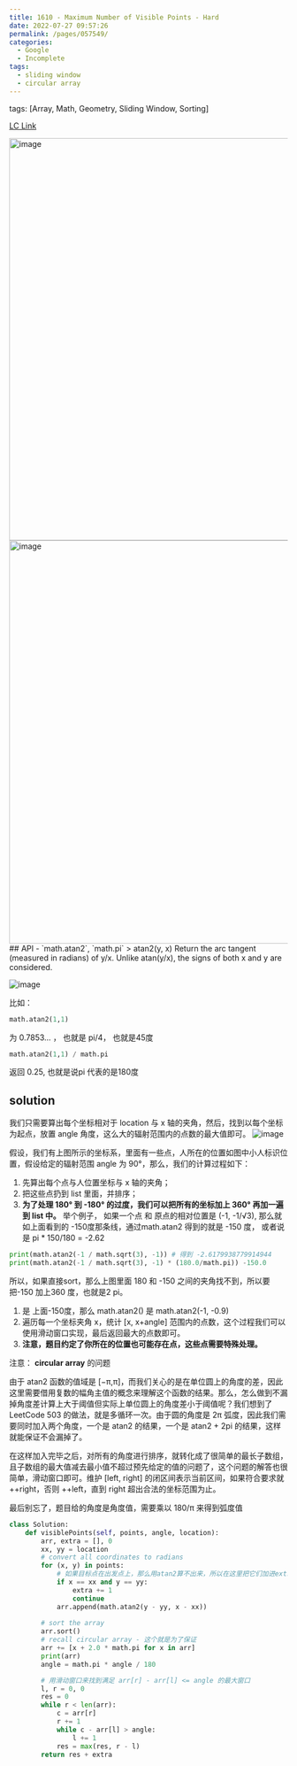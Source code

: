 ```yaml
---
title: 1610 - Maximum Number of Visible Points - Hard
date: 2022-07-27 09:57:26
permalink: /pages/057549/
categories:
  - Google
  - Incomplete
tags:
  - sliding window
  - circular array
---
```

tags: [Array, Math, Geometry, Sliding Window, Sorting]

[LC Link](https://leetcode.cn/problems/maximum-number-of-visible-points/)

<img width="727" alt="image" src="https://user-images.githubusercontent.com/41789327/180876425-2477eb19-e6f4-4657-a562-ba23783ba563.png">
<img width="729" alt="image" src="https://user-images.githubusercontent.com/41789327/180876487-6a761061-3b12-40d9-8d3e-605335abfc37.png">
## API -  `math.atan2`, `math.pi`
> atan2(y, x) Return the arc tangent (measured in radians) of y/x. Unlike atan(y/x), the signs of both x and y are considered.

![image](https://user-images.githubusercontent.com/41789327/181872220-cf5ad85c-63e6-4227-a7e7-239d7a31a142.png)

比如：
```python
math.atan2(1,1)
```
为 0.7853... ， 也就是 pi/4， 也就是45度
```python
math.atan2(1,1) / math.pi
```
返回 0.25, 也就是说pi 代表的是180度

## solution
我们只需要算出每个坐标相对于 location 与 x 轴的夹角，然后，找到以每个坐标为起点，放置 angle 角度，这么大的辐射范围内的点数的最大值即可。
<img alt="image" src="https://user-images.githubusercontent.com/41789327/181877354-9fc32849-0f1c-4bf6-bf53-7bc8b52b419a.png">


假设，我们有上图所示的坐标系，里面有一些点，人所在的位置如图中小人标识位置，假设给定的辐射范围 angle 为 90°，那么，我们的计算过程如下：

1. 先算出每个点与人位置坐标与 x 轴的夹角；
2. 把这些点扔到 list 里面，并排序；
3. **为了处理 180° 到 -180° 的过度，我们可以把所有的坐标加上 360° 再加一遍到 list 中。** 举个例子， 如果一个点 和 原点的相对位置是 (-1, -1/√3), 那么就如上面看到的 -150度那条线，通过math.atan2 得到的就是 -150 度， 或者说是 pi * 150/180 = -2.62
```python
print(math.atan2(-1 / math.sqrt(3), -1)) # 得到 -2.6179938779914944
print(math.atan2(-1 / math.sqrt(3), -1) * (180.0/math.pi)) -150.0
```
所以，如果直接sort，那么上图里面 180 和 -150 之间的夹角找不到，所以要把-150 加上360 度，也就是2 pi。 
1. 是 上面-150度，那么 math.atan2() 是 math.atan2(-1, -0.9) 
2. 遍历每一个坐标夹角 x，统计 [x, x+angle] 范围内的点数，这个过程我们可以使用滑动窗口实现，最后返回最大的点数即可。
3. **注意，题目约定了你所在的位置也可能存在点，这些点需要特殊处理。**

注意： **circular array** 的问题

由于 atan2 函数的值域是 [−π,π]，而我们关心的是在单位圆上的角度的差，因此这里需要借用复数的幅角主值的概念来理解这个函数的结果。那么，怎么做到不漏掉角度差计算上大于阈值但实际上单位圆上的角度差小于阈值呢？我们想到了 LeetCode 503 的做法，就是多循环一次。由于圆的角度是 2π 弧度，因此我们需要同时加入两个角度，一个是 atan2 的结果，一个是 atan2 + 2pi 的结果，这样就能保证不会漏掉了。

在这样加入完毕之后，对所有的角度进行排序，就转化成了很简单的最长子数组，且子数组的最大值减去最小值不超过预先给定的值的问题了，这个问题的解答也很简单，滑动窗口即可。维护 [left, right] 的闭区间表示当前区间，如果符合要求就 ++right，否则 ++left，直到 right 超出合法的坐标范围为止。

最后别忘了，题目给的角度是角度值，需要乘以 180/π 来得到弧度值

```python
class Solution:
	def visiblePoints(self, points, angle, location):
		arr, extra = [], 0
		xx, yy = location
		# convert all coordinates to radians
		for (x, y) in points:
			# 如果目标点在出发点上，那么用atan2算不出来，所以在这里把它们加进extra
			if x == xx and y == yy:
				extra += 1
				continue
			arr.append(math.atan2(y - yy, x - xx))
			
		# sort the array
		arr.sort()
		# recall circular array - 这个就是为了保证
		arr += [x + 2.0 * math.pi for x in arr]
		print(arr)
		angle = math.pi * angle / 180

		# 用滑动窗口来找到满足 arr[r] - arr[l] <= angle 的最大窗口
		l, r = 0, 0
		res = 0
		while r < len(arr):
			c = arr[r]
			r += 1
			while c - arr[l] > angle:
				l += 1
			res = max(res, r - l)
		return res + extra
```